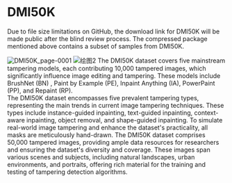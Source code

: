# DMI50K
Due to file size limitations on GitHub, the download link for DMI50K will be made public after the blind review process. The compressed package mentioned above contains a subset of samples from DMI50K.

![DMI50K_page-0001](https://github.com/user-attachments/assets/a56e7c02-11e6-4156-bbe6-7f08f9e47e5e)
![绘图2](https://github.com/user-attachments/assets/667c222b-1b74-4726-8651-157d34eabdf7)
  The DMI50K dataset covers five mainstream tampering models, each contributing 10,000 tampered images, which significantly influence image editing and tampering. These models include BrushNet (BN) , Paint by Example (PE), Inpaint Anything (IA), PowerPaint (PP), and Repaint (RP).	
  The DMI50K dataset encompasses five prevalent tampering types, representing the main trends in current image tampering techniques. These types include instance-guided inpainting, text-guided inpainting, context-aware inpainting, object removal, and shape-guided inpainting. To simulate real-world image tampering and enhance the dataset's practicality, all masks are meticulously hand-drawn.
  The DMI50K dataset comprises 50,000 tampered images, providing ample data resources for researchers and ensuring the dataset's diversity and coverage. These images span various scenes and subjects, including natural landscapes, urban environments, and portraits, offering rich material for the training and testing of tampering detection algorithms.


